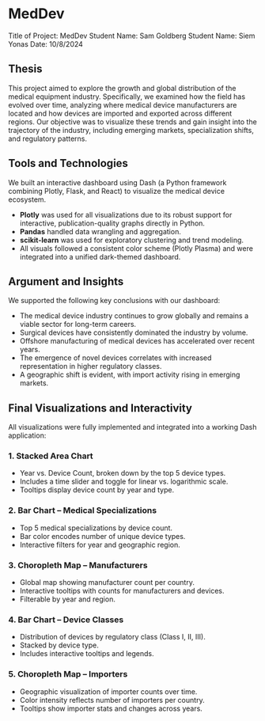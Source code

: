 # MedDev
Title of Project: MedDev
Student Name: Sam Goldberg
Student Name: Siem Yonas
Date: 10/8/2024

## Thesis

This project aimed to explore the growth and global distribution of the medical equipment industry. Specifically, we examined how the field has evolved over time, analyzing where medical device manufacturers are located and how devices are imported and exported across different regions. Our objective was to visualize these trends and gain insight into the trajectory of the industry, including emerging markets, specialization shifts, and regulatory patterns.

## Tools and Technologies

We built an interactive dashboard using Dash (a Python framework combining Plotly, Flask, and React) to visualize the medical device ecosystem.

- **Plotly** was used for all visualizations due to its robust support for interactive, publication-quality graphs directly in Python.
- **Pandas** handled data wrangling and aggregation.
- **scikit-learn** was used for exploratory clustering and trend modeling.
- All visuals followed a consistent color scheme (Plotly Plasma) and were integrated into a unified dark-themed dashboard.

## Argument and Insights

We supported the following key conclusions with our dashboard:

- The medical device industry continues to grow globally and remains a viable sector for long-term careers.
- Surgical devices have consistently dominated the industry by volume.
- Offshore manufacturing of medical devices has accelerated over recent years.
- The emergence of novel devices correlates with increased representation in higher regulatory classes.
- A geographic shift is evident, with import activity rising in emerging markets.

## Final Visualizations and Interactivity

All visualizations were fully implemented and integrated into a working Dash application:

### 1. Stacked Area Chart
- Year vs. Device Count, broken down by the top 5 device types.
- Includes a time slider and toggle for linear vs. logarithmic scale.
- Tooltips display device count by year and type.

### 2. Bar Chart – Medical Specializations
- Top 5 medical specializations by device count.
- Bar color encodes number of unique device types.
- Interactive filters for year and geographic region.

### 3. Choropleth Map – Manufacturers
- Global map showing manufacturer count per country.
- Interactive tooltips with counts for manufacturers and devices.
- Filterable by year and region.

### 4. Bar Chart – Device Classes
- Distribution of devices by regulatory class (Class I, II, III).
- Stacked by device type.
- Includes interactive tooltips and legends.

### 5. Choropleth Map – Importers
- Geographic visualization of importer counts over time.
- Color intensity reflects number of importers per country.
- Tooltips show importer stats and changes across years.
